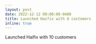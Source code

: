 ```yaml
---
layout: post
date: 2022-12-12 00:00:00-0400
title: Launched Haifix with 8 customers
inline: true
---
```

Launched Haifix with 10 customers
